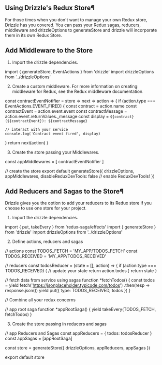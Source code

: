 ## Using Drizzle's Redux Store¶ ##
For those times when you don't want to manage your own Redux store, Drizzle has you covered. You can pass your Redux sagas, reducers, middleware and drizzleOptions to generateStore and drizzle will incorporate them in its own Redux Store.

## Add Middleware to the Store ##

1. Import the drizzle dependencies.

import { generateStore, EventActions } from 'drizzle'
import drizzleOptions from '../drizzleOptions'

2. Create a custom middleware. For more information on creating middleware for Redux, see the Redux middleware documentation.

const contractEventNotifier = store => next => action => {
  if (action.type === EventActions.EVENT_FIRED) {
    const contract = action.name
    const contractEvent = action.event.event
    const contractMessage = action.event.returnValues._message
    const display = `${contract}(${contractEvent}): ${contractMessage}`

    // interact with your service
    console.log('Contract event fired', display)
  }
  return next(action)
}

3. Create the store passing your Middlewares.

const appMiddlewares = [ contractEventNotifier ]

// create the store
export default generateStore({
  drizzleOptions,
  appMiddlewares,
  disableReduxDevTools: false  // enable ReduxDevTools!
})



## Add Reducers and Sagas to the Store¶ ##
Drizzle gives you the option to add your reducers to its Redux store if you choose to use one store for your project.

1. Import the drizzle dependencies.

import { put, takeEvery } from 'redux-saga/effects'
import { generateStore } from 'drizzle'
import drizzleOptions from '../drizzleOptions'

2. Define actions, reducers and sagas

// actions
const TODOS_FETCH = 'MY_APP/TODOS_FETCH'
const TODOS_RECEIVED = 'MY_APP/TODOS_RECEIVED'

// reducers
const todosReducer = (state = [], action) => {
  if (action.type === TODOS_RECEIVED) {
    // update your state
    return action.todos
  }
  return state
}

// fetch data from service using sagas
function *fetchTodos() {
  const todos = yield fetch('https://jsonplaceholder.typicode.com/todos')
  .then(resp => response.json())
  yield put({ type: TODOS_RECEIVED, todos })
}

// Combine all your redux concerns

// app root saga
function *appRootSaga() {
  yield takeEvery(TODOS_FETCH, fetchTodos)
}


3. Create the store passing in reducers and sagas

// app Reducers and Sagas
const appReducers = { todos: todosReducer }
const appSagas = [appRootSaga]

const store = generateStore({
  drizzleOptions,
  appReducers,
  appSagas
})

export default store